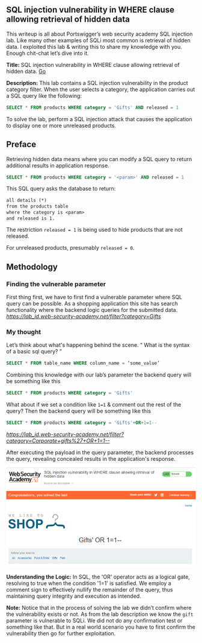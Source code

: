 ## SQL injection vulnerability in WHERE clause allowing retrieval of hidden data

This writeup is all about Portswigger’s web security academy SQL injection lab. Like many other examples of SQLi most common is retrieval of hidden data. I exploited this lab & writing this to share my knowledge with you. Enough chit-chat let’s dive into it.

**Title:** SQL injection vulnerability in WHERE clause allowing retrieval of hidden data. [Go](https://portswigger.net/web-security/sql-injection/lab-retrieve-hidden-data)

**Description:** This lab contains a SQL injection vulnerability in the product category filter. When the user selects a category, the application carries out a SQL query like the following:
```sql
SELECT * FROM products WHERE category = 'Gifts' AND released = 1
```
To solve the lab, perform a SQL injection attack that causes the application to display one or more unreleased products.
## Preface
Retrieving hidden data means where you can modify a SQL query to return additional results in application response.
```sql
SELECT * FROM products WHERE category = '<param>' AND released = 1
```
This SQL query asks the database to return:
```
all details (*)
from the products table
where the category is <param>
and released is 1.
```
The restriction `released = 1` is being used to hide products that are not released.

For unreleased products, presumably `released = 0`.

## Methodology
### Finding the vulnerable parameter 
First thing first, we have to first find a vulnerable parameter where SQL query can be possible. As a shopping application this site has search functionality where the backend logic queries for the submitted data.
_https://lab_id.web-security-academy.net/filter?category=Gifts_
### My thought
Let’s think about what's happening behind the scene. “ What is the syntax of a basic sql query? ” 
```sql
SELECT * FROM table_name WHERE column_name = ‘some_value’ 
```
Combining this knowledge with our lab’s parameter the backend query will be something like this 
```sql
SELECT * FROM products WHERE category = 'Gifts' 
```
What about if we set a condition like `1=1` & comment out the rest of the query? Then the backend query will be something like this 
```sql
SELECT * FROM products WHERE category = 'Gifts'+OR+1=1--
```
_https://lab_id.web-security-academy.net/filter?category=Corporate+gifts%27+OR+1=1--_

After executing the payload in the query parameter, the backend processes the query, revealing concealed results in the application's response.

![poc_retrieving_of_hidden_data.png](../images/retrieving_of_hidden_data.png)

**Understanding the Logic:**
In SQL, the 'OR' operator acts as a logical gate, resolving to true when the condition '1=1' is satisfied. We employ a comment sign to effectively nullify the remainder of the query, thus maintaining query integrity and execution as intended.

**Note:**
Notice that in the process of solving the lab we didn’t confirm where the vulnerability exists or not. As from the lab description we know the `gift` parameter is vulnerable to SQLi. We did not do any confirmation test or something like that. But in a real world scenario you have to first confirm the vulnerability then go for further exploitation.
